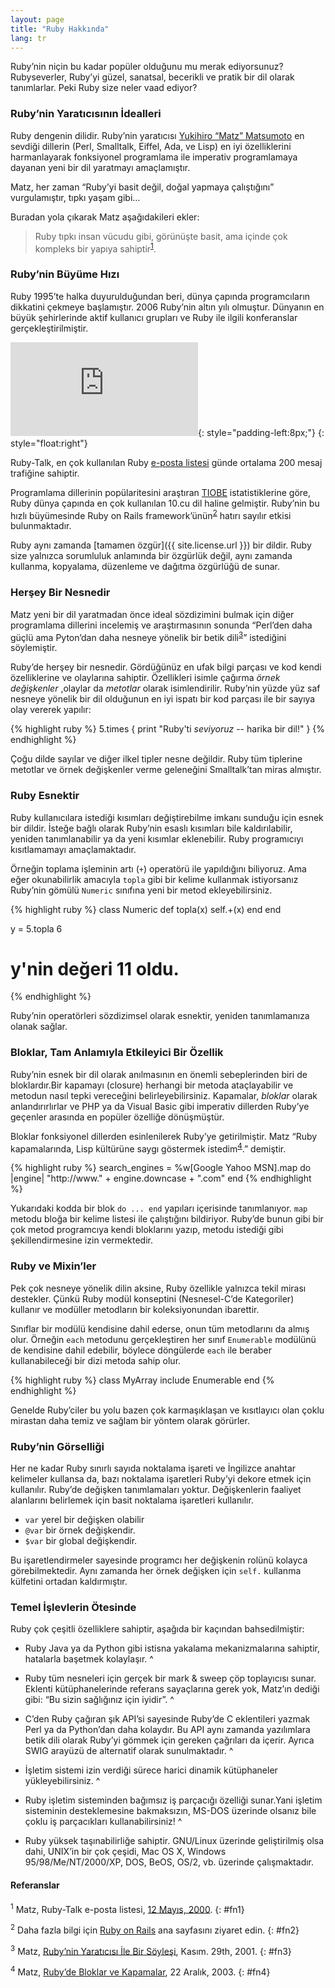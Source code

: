 ```yaml
---
layout: page
title: "Ruby Hakkında"
lang: tr
---
```


Ruby’nin niçin bu kadar popüler olduğunu mu merak ediyorsunuz?
Rubyseverler, Ruby’yi güzel, sanatsal, becerikli ve pratik bir dil
olarak tanımlarlar. Peki Ruby size neler vaad ediyor?

### Ruby’nin Yaratıcısının İdealleri

Ruby dengenin dilidir. Ruby’nin yaratıcısı [Yukihiro “Matz”
Matsumoto][1] en sevdiği dillerin (Perl, Smalltalk, Eiffel, Ada, ve
Lisp) en iyi özelliklerini harmanlayarak fonksiyonel programlama ile
imperativ programlamaya dayanan yeni bir dil yaratmayı amaçlamıştır.

Matz, her zaman “Ruby’yi basit değil, doğal yapmaya çalıştığını”
vurgulamıştır, tıpkı yaşam gibi…

Buradan yola çıkarak Matz aşağıdakileri ekler:

> Ruby tıpkı insan vücudu gibi, görünüşte basit, ama içinde çok kompleks
> bir yapıya sahiptir<sup>[1](#fn1)</sup>.

### Ruby’nin Büyüme Hızı

Ruby 1995’te halka duyurulduğundan beri, dünya çapında programcıların
dikkatini çekmeye başlamıştır. 2006 Ruby’nin altın yılı olmuştur.
Dünyanın en büyük şehirlerinde aktif kullanıcı grupları ve Ruby ile
ilgili konferanslar gerçekleştirilmiştir.

![Graph courtesy of
Gmane.](http://gmane.org/plot-rate.php?group=gmane.comp.lang.ruby.general&amp;width=320&amp;height=160&amp;title=Ruby-Talk+Activity
"Graph courtesy of Gmane."){: style="padding-left:8px;"}
{: style="float:right"}

Ruby-Talk, en çok kullanılan Ruby [e-posta
listesi](/en/community/mailing-lists/) günde ortalama 200 mesaj
trafiğine sahiptir.

Programlama dillerinin popülaritesini araştıran [TIOBE][6] istatistiklerine
göre, Ruby dünya çapında en çok kullanılan 10.cu dil haline gelmiştir.
Ruby’nin bu hızlı büyümesinde Ruby on Rails
framework’ünün<sup>[2](#fn2)</sup> hatırı sayılır etkisi bulunmaktadır.

Ruby aynı zamanda [tamamen özgür]({{ site.license.url }}) bir dildir. Ruby size
yalnızca sorumluluk anlamında bir özgürlük değil, aynı zamanda kullanma,
kopyalama, düzenleme ve dağıtma özgürlüğü de sunar.

### Herşey Bir Nesnedir

Matz yeni bir dil yaratmadan önce ideal sözdizimini bulmak için diğer
programlama dillerini incelemiş ve araştırmasının sonunda “Perl’den daha
güçlü ama Pyton’dan daha nesneye yönelik bir betik
dili<sup>[3](#fn3)</sup>” istediğini söylemiştir.

Ruby’de herşey bir nesnedir. Gördüğünüz en ufak bilgi parçası ve kod
kendi özelliklerine ve olaylarına sahiptir. Özellikleri isimle çağırma
*örnek değişkenler* ,olaylar da *metotlar* olarak isimlendirilir.
Ruby’nin yüzde yüz saf nesneye yönelik bir dil olduğunun en iyi ispatı
bir kod parçası ile bir sayıya olay vererek yapılır:

{% highlight ruby %}
5.times { print "Ruby'ti *seviyoruz* -- harika bir dil!" }
{% endhighlight %}

Çoğu dilde sayılar ve diğer ilkel tipler nesne değildir. Ruby tüm
tiplerine metotlar ve örnek değişkenler verme geleneğini Smalltalk’tan
miras almıştır.

### Ruby Esnektir

Ruby kullanıcılara istediği kısımları değiştirebilme imkanı sunduğu için
esnek bir dildir. İsteğe bağlı olarak Ruby’nin esaslı kısımları bile
kaldırılabilir, yeniden tanımlanabilir ya da yeni kısımlar eklenebilir.
Ruby programıcıyı kısıtlamamayı amaçlamaktadır.

Örneğin toplama işleminin artı (`+`) operatörü ile yapıldığını
biliyoruz. Ama eğer okunabilirlik amacıyla `topla` gibi bir kelime
kullanmak istiyorsanız Ruby’nin gömülü `Numeric` sınıfına yeni bir metod
ekleyebilirsiniz.

{% highlight ruby %}
class Numeric
  def topla(x)
    self.+(x)
  end
end

y = 5.topla 6
# y'nin değeri 11 oldu.
{% endhighlight %}

Ruby’nin operatörleri sözdizimsel olarak esnektir, yeniden tanımlamanıza
olanak sağlar.

### Bloklar, Tam Anlamıyla Etkileyici Bir Özellik

Ruby’nin esnek bir dil olarak anılmasının en önemli sebeplerinden biri
de bloklardır.Bir kapamayı (closure) herhangi bir metoda ataçlayabilir
ve metodun nasıl tepki vereceğini belirleyebilirsiniz. Kapamalar,
*bloklar* olarak anlandırırlırlar ve PHP ya da Visual Basic gibi
imperativ dillerden Ruby’ye geçenler arasında en popüler özelliğe
dönüşmüştür.

Bloklar fonksiyonel dillerden esinlenilerek Ruby’ye getirilmiştir. Matz
“Ruby kapamalarında, Lisp kültürüne saygı göstermek
istedim<sup>[4](#fn4)</sup>.” demiştir.

{% highlight ruby %}
search_engines =
  %w[Google Yahoo MSN].map do |engine|
    "http://www." + engine.downcase + ".com"
  end
{% endhighlight %}

Yukarıdaki kodda bir blok `do ... end` yapıları içerisinde tanımlanıyor.
`map` metodu bloğa bir kelime listesi ile çalıştığını bildiriyor.
Ruby’de bunun gibi bir çok metod programcıya kendi bloklarını yazıp,
metodu istediği gibi şekillendirmesine izin vermektedir.

### Ruby ve Mixin’ler

Pek çok nesneye yönelik dilin aksine, Ruby özellikle yalnızca tekil
mirası destekler. Çünkü Ruby modül konseptini (Nesnesel-C’de
Kategoriler) kullanır ve modüller metodların bir koleksiyonundan
ibarettir.

Sınıflar bir modülü kendisine dahil ederse, onun tüm metodlarını da
almış olur. Örneğin `each` metodunu gerçekleştiren her sınıf
`Enumerable` modülünü de kendisine dahil edebilir, böylece döngülerde
`each` ile beraber kullanabileceği bir dizi metoda sahip olur.

{% highlight ruby %}
class MyArray
  include Enumerable
end
{% endhighlight %}

Genelde Ruby’ciler bu yolu bazen çok karmaşıklaşan ve kısıtlayıcı olan
çoklu mirastan daha temiz ve sağlam bir yöntem olarak görürler.

### Ruby’nin Görselliği

Her ne kadar Ruby sınırlı sayıda noktalama işareti ve İngilizce anahtar
kelimeler kullansa da, bazı noktalama işaretleri Ruby’yi dekore etmek
için kullanılır. Ruby’de değişken tanımlamaları yoktur. Değişkenlerin
faaliyet alanlarını belirlemek için basit noktalama işaretleri
kullanılır.

* `var` yerel bir değişken olabilir
* `@var` bir örnek değişkendir.
* `$var` bir global değişkendir.

Bu işaretlendirmeler sayesinde programcı her değişkenin rolünü kolayca
görebilmektedir. Aynı zamanda her örnek değişken için `self.` kullanma
külfetini ortadan kaldırmıştır.

### Temel İşlevlerin Ötesinde

Ruby çok çeşitli özelliklere sahiptir, aşağıda bir kaçından
bahsedilmiştir:

* Ruby Java ya da Python gibi istisna yakalama mekanizmalarına sahiptir,
  hatalarla başetmek kolaylaşır.
^

* Ruby tüm nesneleri için gerçek bir mark &amp; sweep çöp toplayıcısı
  sunar. Eklenti kütüphanelerinde referans sayaçlarına gerek yok,
  Matz’ın dediği gibi: “Bu sizin sağlığınız için iyidir”.
^

* C’den Ruby çağıran şık API’si sayesinde Ruby’de C eklentileri yazmak
  Perl ya da Python’dan daha kolaydır. Bu API aynı zamanda yazılımlara
  betik dili olarak Ruby’yi gömmek için gereken çağrıları da içerir.
  Ayrıca SWIG arayüzü de alternatif olarak sunulmaktadır.
^

* İşletim sistemi izin verdiği sürece harici dinamik kütüphaneler
  yükleyebilirsiniz.
^

* Ruby işletim sisteminden bağımsız iş parçacığı özelliği sunar.Yani
  işletim sisteminin desteklemesine bakmaksızın, MS-DOS üzerinde olsanız
  bile çoklu iş parçacıkları kullanabilirsiniz!
^

* Ruby yüksek taşınabilirliğe sahiptir. GNU/Linux üzerinde geliştirilmiş
  olsa dahi, UNIX’in bir çok çeşidi, Mac OS X, Windows
  95/98/Me/NT/2000/XP, DOS, BeOS, OS/2, vb. üzerinde çalışmaktadır.

#### Referanslar

<sup>1</sup> Matz, Ruby-Talk e-posta listesi, [12 Mayıs, 2000][2].
{: #fn1}

<sup>2</sup> Daha fazla bilgi için [Ruby on Rails][3] ana sayfasını
ziyaret edin.
{: #fn2}

<sup>3</sup> Matz, [Ruby’nin Yaratıcısı İle Bir Söyleşi][4], Kasım.
29th, 2001.
{: #fn3}

<sup>4</sup> Matz, [Ruby’de Bloklar ve Kapamalar][5], 22 Aralık, 2003.
{: #fn4}



[1]: http://www.rubyist.net/~matz/
[2]: http://blade.nagaokaut.ac.jp/cgi-bin/scat.rb/ruby/ruby-talk/2773
[3]: http://rubyonrails.org/
[4]: http://www.linuxdevcenter.com/pub/a/linux/2001/11/29/ruby.html
[5]: http://www.artima.com/intv/closures2.html
[6]: http://www.tiobe.com/index.php/content/paperinfo/tpci/index.html
